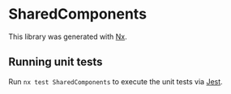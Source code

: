 # SharedComponents

This library was generated with [Nx](https://nx.dev).

## Running unit tests

Run `nx test SharedComponents` to execute the unit tests via [Jest](https://jestjs.io).
